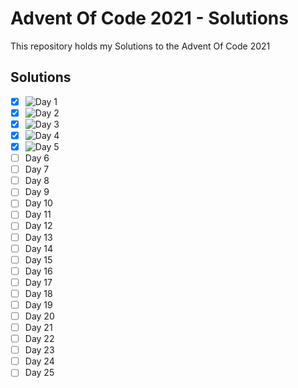 # Advent Of Code 2021 - Solutions

This repository holds my Solutions to the Advent Of Code 2021

## Solutions
- [x] ![Day 1](./Day_1)
- [x] ![Day 2](./Day_2)
- [x] ![Day 3](./Day_3)
- [x] ![Day 4](./Day_4)
- [x] ![Day 5](./Day_5)
- [ ] Day 6
- [ ] Day 7
- [ ] Day 8
- [ ] Day 9
- [ ] Day 10
- [ ] Day 11
- [ ] Day 12
- [ ] Day 13
- [ ] Day 14
- [ ] Day 15
- [ ] Day 16
- [ ] Day 17
- [ ] Day 18
- [ ] Day 19
- [ ] Day 20
- [ ] Day 21
- [ ] Day 22
- [ ] Day 23
- [ ] Day 24
- [ ] Day 25
